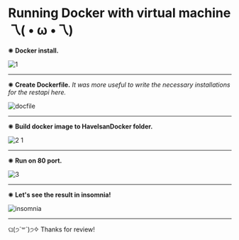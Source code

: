 # Running Docker with virtual machine 乁( • ω •乁)

✺ **Docker install.**

![1](https://user-images.githubusercontent.com/61381896/209581495-f2c8a4fa-36ca-449c-9dbb-6d8447531872.png)

-------------------------------------------------------------------------------------------------------------------------------------------------------------------------

✺ **Create Dockerfile.**  *It was more useful to write the necessary installations for the restapi here.*

![docfile](https://user-images.githubusercontent.com/61381896/209581738-4737906c-74c6-483a-8f65-fd495567f1c0.png)

-----------------------------------------------------------------------------------------------------------------------------------------------------------------------

✺ **Build docker image to HavelsanDocker folder.**

![2 1](https://user-images.githubusercontent.com/61381896/209582400-7fe7e02c-13a1-47cf-91df-0f53fcb220f2.png)

-----------------------------------------------------------------------------------------------------------------------------------------------------------------------

✺ **Run on 80 port.**

![3](https://user-images.githubusercontent.com/61381896/209582983-12b95804-8e7d-4219-80b3-e980b1ae343a.png)

-----------------------------------------------------------------------------------------------------------------------------------------------------------------------

✺ **Let's see the result in insomnia!**

![insomnia](https://user-images.githubusercontent.com/61381896/209583056-4d0c30ae-8e68-4d22-b9ae-f3bc7b5e663f.png)


-----------------------------------------------------------------------------------------------------------------------------------------------------------------------


ଘ(੭ˊ꒳​ˋ)੭✧ Thanks for review! 
